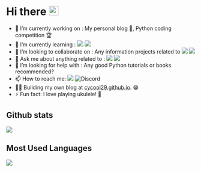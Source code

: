 # Hi there <a href="https://github.com/cycool29/cycool29"><img src="https://media.giphy.com/media/hvRJCLFzcasrR4ia7z/giphy.gif" width="25px"></a> 


- 🔭  I’m currently working on : My personal blog 📝, Python coding competition 🏆
- 🌱  I’m currently learning : ![](https://img.shields.io/badge/Python-3776AB?logo=python&logoColor=white) ![](https://img.shields.io/badge/GNU%20Bash-4EAA25?logo=GNU%20Bash&logoColor=white)
- 👯 I’m looking to collaborate on : Any information projects related to <img src="https://img.shields.io/badge/Raspberry%20Pi-A22846?logo=Raspberry%20Pi&logoColor=white"> <img src="https://img.shields.io/badge/GNU%20Bash-4EAA25?logo=GNU%20Bash&logoColor=white">
- 💬  Ask me about anything related to : <img src="https://img.shields.io/badge/Raspberry%20Pi-A22846?logo=Raspberry%20Pi&logoColor=white"> <img src="https://img.shields.io/badge/GNU%20Bash-4EAA25?logo=GNU%20Bash&logoColor=white">
- 🤔 I’m looking for help with : Any good Python tutorials or books recommended? 
- 📫  How to reach me: [<img src="https://img.shields.io/static/v1?label=Gmail&message=cycool29@gmail.com&color=success&logo=gmail">](mailto:cycool29@gmail.com) ![Discord](https://img.shields.io/static/v1?label=Discord&message=cycool29%20%239961&color=success&logo=discord)
- 👨‍💻  Building my own blog at [cycool29.github.io](https://cycool29.github.io). 😁 
- ⚡ Fun fact:  I love playing ukulele! 🎸


## Github stats
[<img src="https://github-readme-stats.vercel.app/api?username=cycool29&show_icons=true&theme=dark&title_color=00ff00&text_color=00ff00&icon_color=00ff00&border_color=00ff00&bg_color=000000">](https://github.com/cycool29)

## Most Used Languages
[<img src="https://github-readme-stats.vercel.app/api/top-langs/?username=cycool29&exclude_repo=cycool29,cycool29.github.io,fsnotifier-pycharm-rpi&title_color=00ff00&text_color=00ff00&icon_color=00ff00&border_color=00ff00&bg_color=000000">](https://github.com/cycool29)
      
      
<!--
**cycool29/cycool29** is a ✨ _special_ ✨ repository because its `README.md` (this file) appears on your GitHub profile.

Here are some ideas to get you started:

- 🔭 I’m currently working on ...
- 🌱 I’m currently learning ...
- 👯 I’m looking to collaborate on ...
- 🤔 I’m looking for help with ...
- 💬 Ask me about ...
- 📫 How to reach me: ...
- 😄 Pronouns: ...
- ⚡ Fun fact: ...
-->  
